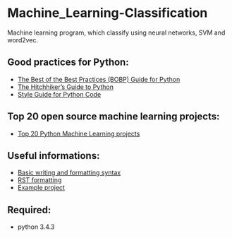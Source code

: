 # Machine_Learning-Classification
Machine learning program, which classify using neural networks, SVM and word2vec.

## Good practices for Python:
* [The Best of the Best Practices (BOBP) Guide for Python](https://gist.github.com/sloria/7001839)
* [The Hitchhiker’s Guide to Python](http://python-guide-pt-br.readthedocs.io/en/latest/)
* [Style Guide for Python Code](https://www.python.org/dev/peps/pep-0008/)

## Top 20 open source machine learning projects:
* [Top 20 Python Machine Learning projects](http://www.kdnuggets.com/2015/06/top-20-python-machine-learning-open-source-projects.html)

## Useful informations:
* [Basic writing and formatting syntax](https://help.github.com/articles/basic-writing-and-formatting-syntax/)
* [RST formatting](http://www.kdnuggets.com/2015/06/top-20-python-machine-learning-open-source-projects.html)
* [Example project](https://github.com/dudenzz/Test)

## Required:
* python 3.4.3
